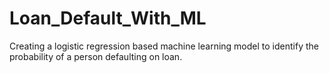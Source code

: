 # Loan_Default_With_ML
Creating a logistic regression based machine learning model to identify the probability of a person defaulting on loan.

